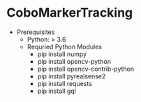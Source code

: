 # CoboMarkerTracking

- Prerequisites
  - Python: > 3.6
  - Requried Python Modules
    - pip install numpy
    - pip install opencv-python
    - pip install opencv-contrib-python
    - pip install pyrealsense2
    - pip install requests
    - pip install gql
